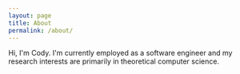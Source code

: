 ```yaml
---
layout: page
title: About
permalink: /about/
---
```


Hi, I'm Cody. I'm currently employed as a software engineer and my research interests are primarily in theoretical computer science.
